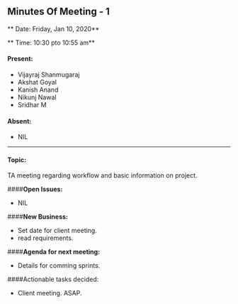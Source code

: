 ## **Minutes Of Meeting - 1**
** Date: Friday, Jan 10, 2020**

** Time: 10:30 pto 10:55 am**

#### **Present:**
- Vijayraj Shanmugaraj
- Akshat Goyal
- Kanish Anand
- Nikunj Nawal
- Sridhar M

#### **Absent:**
- NIL

------------
#### Topic:
TA meeting regarding workflow and basic information on project.


####**Open Issues:**
- 	NIL

####**New Business:**
- Set date for client meeting.
- read requirements.

####**Agenda for next meeting:**
- Details for comming sprints.

####Actionable tasks decided:
- Client meeting. ASAP.

